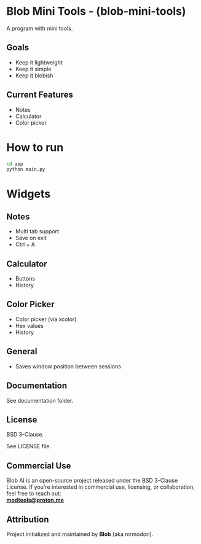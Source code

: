 # Blob Mini Tools - (blob-mini-tools)

A program with mini tools.

## Goals

- Keep it lightweight
- Keep it simple
- Keep it blobish

## Current Features

- Notes
- Calculator
- Color picker

# How to run

```bash
cd app
python main.py
```

# Widgets

## Notes

- Multi tab support
- Save on exit
- Ctrl + A

## Calculator

- Buttons
- History

## Color Picker

- Color picker (via xcolor)
- Hex values
- History

## General

- Saves window position between sessions

## Documentation

See documentation folder.

## License

BSD 3-Clause.

See LICENSE file.

## Commercial Use

Blob AI is an open-source project released under the BSD 3-Clause License.
If you're interested in commercial use, licensing, or collaboration, feel free to reach out:  
**modtools@proton.me**

## Attribution

Project initialized and maintained by **Blob** (aka mrmodori).

